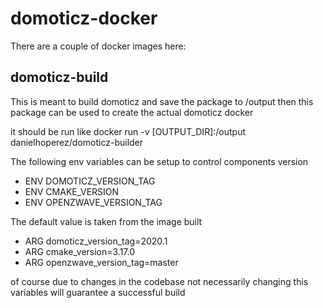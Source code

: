 # domoticz-docker

There are a couple of docker images here:

## domoticz-build

This is meant to build domoticz and save the package to /output then this package can be used to create the actual domoticz docker 

it should be run like docker run -v [OUTPUT_DIR]:/output danielhoperez/domoticz-builder

The following env variables can be setup to control components version
* ENV DOMOTICZ_VERSION_TAG
* ENV CMAKE_VERSION
* ENV OPENZWAVE_VERSION_TAG

The default value is taken from the image built 
* ARG domoticz_version_tag=2020.1
* ARG cmake_version=3.17.0
* ARG openzwave_version_tag=master

of course due to changes in the codebase not necessarily changing this variables will guarantee a successful build
